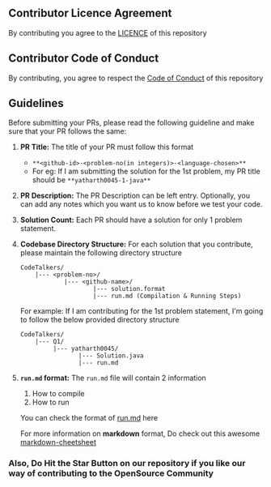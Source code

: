 ## Contributor Licence Agreement
By contributing you agree to the [LICENCE](LICENSE.md) of this repository

## Contributor Code of Conduct
By contributing, you agree to respect the [Code of Conduct](CODE_OF_CONDUCT.md) of this repository

## Guidelines

Before submitting your PRs, please read the following guideline and make sure that your PR follows the same:

1. **PR Title:** The title of your PR must follow this format
    - `**<github-id>-<problem-no(in integers)>-<language-chosen>**`
    - For eg: If I am submitting the solution for the 1st problem, my PR title should be `**yatharth0045-1-java**`

2. **PR Description:** The PR Description can be left entry. Optionally, you can add any notes which you want us to know before we test your code.

3. **Solution Count:** Each PR should have a solution for only 1 problem statement.

4. **Codebase Directory Structure:** For each solution that you contribute, please maintain the following directory structure

    ```
    CodeTalkers/
        |--- <problem-no>/
                |--- <github-name>/
                        |--- solution.format
                        |--- run.md (Compilation & Running Steps)
    ```

    For example: If I am contributing for the 1st problem statement, I'm going to follow the below provided directory structure
    
    ```
    CodeTalkers/
        |--- Q1/ 
             |--- yatharth0045/
                    |--- Solution.java
                    |--- run.md
    ```

5. **`run.md` format:** The `run.md` file will contain 2 information
   1. How to compile
   2. How to run

    You can check the format of [run.md](Sample/run.md) here

    For more information on **markdown** format, Do check out this awesome [markdown-cheetsheet](https://github.com/tchapi/markdown-cheatsheet/blob/master/README.md)

### Also, Do Hit the Star Button on our repository if you like our way of contributing to the OpenSource Community